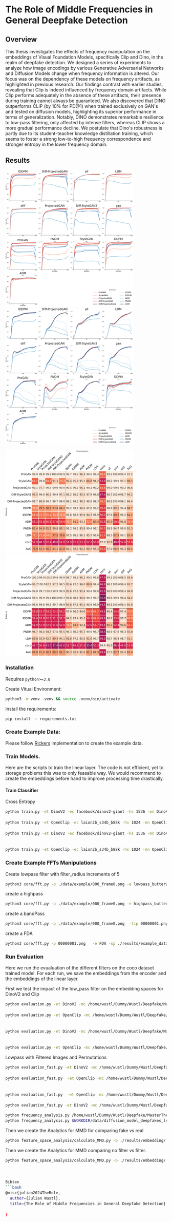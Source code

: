 
# The Role of Middle Frequencies in General Deepfake Detection


## Overview 

This thesis investigates the effects of frequency manipulation on the embeddings of Visual Foundation Models, specifically Clip and Dino, in the realm of deepfake detection. We designed a series of experiments to analyze how image encodings by various Generative Adversarial Networks  and Diffusion Models change when frequency information is altered. Our focus was on the dependency of these models on frequency artifacts, as highlighted in previous research. Our findings contrast with earlier studies, revealing that Clip is indeed influenced by frequency domain artifacts. While Clip performs adequately in the absence of these artifacts, their presence during training cannot always be guaranteed. We also discovered that DINO outperforms CLIP (by 10\% for PD@1) when trained exclusively on GAN's and tested on diffusion models, highlighting its superior performance in terms of generalization. Notably, DINO demonstrates remarkable resilience to low-pass filtering, only affected by intense filters, whereas CLIP shows a more gradual performance decline. We postulate that Dino's robustness is partly due to its student-teacher knowledge distillation training, which seems to foster a strong low-to-high frequency correspondence and stronger entropy in the lower frequency domain. 


## Results

<p float="left">
  <img src="./images/line_dino_acc.png" alt="Alternate image text 1" width="400" />
  <img src="./images/line_clip_acc.png" alt="Alternate image text 2" width="400" />
</p>

<p float="left">
  <img src="./images/dino_heat_acc.png" alt="Alternate image text 1" width="400" />
  <img src="./images/clip_heat_acc.png" alt="Alternate image text 2" width="400" />
</p>






### Installation

Requires `python>=3.8`

Create Vitual Environment:
```bash
python3 -m venv .venv && source .venv/bin/activate
```

Install the requirements:
```bash
pip install -r requirements.txt
```

### Create Example Data: 

Please follow [Rickers](https://github.com/jonasricker/diffusion-model-deepfake-detection) implementation to create the example data.


### Train Models. 

Here are the scripts to train the linear layer. The code is not efficient, yet to storage problems this was to only feasable way. We would recommand to create the embeddings before hand to improve processing time drastically.

#### Train Classifier

Cross Entropy 
```bash
python train.py -et DinoV2 -ec facebook/dinov2-giant -hs 1536 -mn DinoV2  -sp ./results -en cross_entropy_no_permutations -ht linear -nm 1 -lt BCE --num_epochs 5 --for_all

python train.py -et OpenClip -ec laion2b_s34b_b88k -hs 1024 -mn OpenClip  -sp ./results -en cross_entropy_no_permutations -ht linear -nm 1 -lt BCE --num_epochs 5 --for_all

python train.py -et DinoV2 -ec facebook/dinov2-giant -hs 1536 -mn DinoV2  -sp ./results -en cross_entropy_lowpass_low_frequency -ht linear -nm 1 -lt BCE --num_epochs 5  --for_all -ft butterworth_lowpass


python train.py -et OpenClip -ec laion2b_s34b_b88k -hs 1024 -mn OpenClip  -sp ./results -en cross_entropy_lowpass_middle_frequency -ht linear -nm 1 -lt BCE --num_epochs 5  --for_all -ft butterworth_lowpass

```

### Create Example FFTs Manipulations

Create lowpass filter with filter_radius increments of 5
```bash
python3 core/fft.py -p ./data/example/000_frame0.png -e lowpass_butterworth -sp ./results/example_data -t lowpass_butterworth -r 5
```

create a highpass
```bash
python3 core/fft.py -p ./data/example/000_frame0.png -e highpass_butterwoth -sp ./results/example_data -t butterworth_highpass -r 5
```
create a bandPass
```bash
python3 core/fft.py -p ./data/example/000_frame0.png  -tip 00000001.png -e butterworth_bandpass_filter_mask -sp ./results/example_data -t butterworth_bandpass -r 5
```
create a FDA
```bash
python3 core/fft.py -p 00000001.png   -e FDA -sp ./results/example_data -t FDA -r 5
```

### Run Evaluation

Here we run the evualuation of the different filters on the coco dataset trained model.
For each run, we save the embeddings from the encoder and the embeddings of the linear layer. 

First we test the impact of the low_pass filter on the embedding spaces for DinoV2 and Clip
```bash
python evaluation.py -et DinoV2 -mc /home/wustl/Dummy/Wustl/Deepfake/MasterThesis/model/checkpoints/cross_entropy_no_permutations/DinoV2_ADM_1536_linearepoch=4-val_loss=0.19.ckpt -ec facebook/dinov2-giant -hs 1536 -mn DinoV2 -ft butterworth_lowpass -sp ./results -en butt_low_5_ce -nm 1 --loss_type BCE --for_all

python evaluation.py -et OpenClip -mc /home/wustl/Dummy/Wustl/Deepfake/MasterThesis/model/checkpoints/cross_entropy_no_permutations/ -ec laion2b_s34b_b88k -hs 1024 -mn OpenClip -ft butterworth_lowpass -sp ./results -en butt_low_5_ce -nm 1 -ht linear  --loss_type BCE --for_all


python evaluation.py -et DinoV2 -mc /home/wustl/Dummy/Wustl/Deepfake/MasterThesis/model/checkpoints/cross_entropy_no_permutations/DinoV2_ADM_1536_linearepoch=4-val_loss=0.19.ckpt -ec facebook/dinov2-giant -hs 1536 -mn DinoV2 -ft FDA -sp ./results -en fda_ce -nm 1 --loss_type BCE --for_all


python evaluation.py -et OpenClip -mc /home/wustl/Dummy/Wustl/Deepfake/MasterThesis/model/checkpoints/cross_entropy_no_permutations/ -ec laion2b_s34b_b88k -hs 1024 -mn OpenClip -ft FDA -sp ./results -en fda_ce -nm 1 --loss_type BCE --for_all 

```

Lowpass with Filtered Images and Permutations
```bash
python evaluation_fast.py -et DinoV2 -mc /home/wustl/Dummy/Wustl/Deepfake/MasterThesis/model/checkpoints/cross_entropy_no_permutations/ -ec facebook/dinov2-giant -hs 1536 -mn DinoV2 -ft butterworth_lowpass -sp ./results -en no_permutations -nm 1 --loss_type BCE --for_all

python evaluation_fast.py  -et OpenClip -mc /home/wustl/Dummy/Wustl/Deepfake/MasterThesis/model/checkpoints/cross_entropy_no_permutations/ -ec laion2b_s34b_b88k -hs 1024 -mn OpenClip -ft butterworth_lowpass -sp ./results -en no_permutations -nm 1 -ht linear  --loss_type BCE --for_all


python evaluation_fast.py  -et OpenClip -mc /home/wustl/Dummy/Wustl/Deepfake/MasterThesis/model/checkpoints/cross_entropy_lowpass_middle_frequency/ -ec laion2b_s34b_b88k -hs 1024 -mn OpenClip -ft butterworth_lowpass -sp ./results -en butt_low_middle_freq_ce -nm 1 -ht linear  --loss_type BCE --for_all

python evaluation_fast.py -et DinoV2 -mc /home/wustl/Dummy/Wustl/Deepfake/MasterThesis/model/checkpoints/cross_entropy_lowpass_middle_frequency/ -ec facebook/dinov2-giant -hs 1536 -mn DinoV2 -ft butterworth_lowpass -sp ./results -en butt_low_middle_freq_ce -nm 1 --loss_type BCE --for_all

```


```bash
python frequency_analysis.py /home/wustl/Dummy/Wustl/Deepfake/MasterThesis/data/lsun_bedroom/test /home/wustl/Dummy/Wustl/Deepfake/MasterThesis/results/data_paper/spectral fft_hp --img-dirs Real ProGAN StyleGAN ProjectedGAN Diff-StyleGAN2 Diff-ProjectedGAN --log --vmin 1e-5 --vmax 1e-1
python frequency_analysis.py $WORKDIR/data/diffusion_model_deepfakes_lsun_bedroom/test $WORKDIR/output fft_hp --img-dirs Real DDPM IDDPM ADM PNDM LDM --log --vmin 1e-5 --vmax 1e-1
```
Then we create the Analytics for MMD for comparing fake vs real
```bash
python feature_space_analysis/calculate_MMD.py -b ./results/embedding/ -m mmd -e fake_vs_real   -s 1000 -o ./results/ 

```

Then we create the Analytics for MMD comparing no filter vs filter. 
```bash
python feature_space_analysis/calculate_MMD.py -b ./results/embedding/ -m mmd -e no_filter_vs_filter   -s 1000 -o ./results/ 



Bibtex
```bash
@misc{julian2024TheRole,
  author={Julian Wustl},
  title={The Role of Middle Frequencies in General Deepfake Detection}, 

}
```